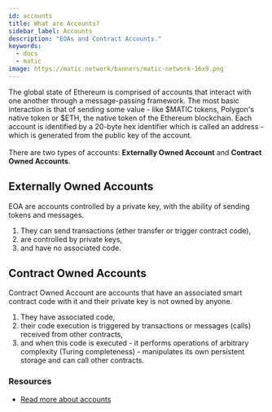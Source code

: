 ```yaml
---
id: accounts
title: What are Accounts?
sidebar_label: Accounts
description: "EOAs and Contract Accounts."
keywords:
  - docs
  - matic
image: https://matic.network/banners/matic-network-16x9.png 
---
```

The global state of Ethereum is comprised of accounts that interact with one another through a message-passing framework. The most basic interaction is that of sending some value - like $MATIC tokens, Polygon's native token or $ETH, the native token of the Ethereum blockchain.
Each account is identified by a 20-byte hex identifier which is called an address - which is generated from the public key of the account.<br></br>
There are two types of accounts: **Externally Owned Account** and **Contract Owned Accounts**.

## **Externally Owned Accounts** 
EOA are accounts controlled by a private key, with the ability of sending tokens and messages.

1. They can send transactions (ether transfer or trigger contract code),
2. are controlled by private keys,
3. and have no associated code.

## **Contract Owned Accounts** 
Contract Owned Account are accounts that have an associated smart contract code with it and their private key is not owned by anyone.

1. They have associated code,
2. their code execution is triggered by transactions or messages (calls) received from other contracts,
3. and when this code is executed - it performs operations of arbitrary complexity (Turing completeness) - manipulates its own persistent storage and can call other contracts.

### **Resources**

- [Read more about accounts](https://github.com/ethereum/homestead-guide/blob/master/source/contracts-and-transactions/account-types-gas-and-transactions.rst#externally-owned-accounts-eoas)
